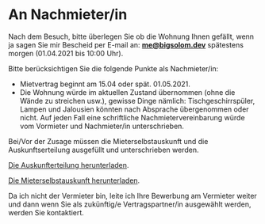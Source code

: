 # An Nachmieter/in

Nach dem Besuch, bitte überlegen Sie ob die Wohnung Ihnen gefällt, wenn ja sagen Sie mir Bescheid per E-mail an: **me@bigsolom.dev** spätestens morgen (01.04.2021 bis 10:00 Uhr).

Bitte berücksichtigen Sie die folgende Punkte als Nachmieter/in:
- Mietvertrag beginnt am 15.04 oder spät. 01.05.2021.
- Die Wohnung würde im aktuellen Zustand übernommen (ohne die Wände zu streichen usw.), gewisse Dinge nämlich: Tischgeschirrspüler, Lampen und Jalousien könnten nach Absprache übergenommen oder nicht. Auf jeden Fall eine schriftliche Nachmietervereinbarung würde vom Vormieter und Nachmieter/in unterschrieben.

Bei/Vor der Zusage müssen die Mieterselbstauskunft und die Auskunftserteilung ausgefüllt und unterschrieben werden.

[Die Auskunfterteilung herunterladen](https://www.dropbox.com/s/3ekh5n2afle8o84/Auskunfterteiligung.pdf).

[Die Mieterselbstauskunft herunterladen](https://www.dropbox.com/s/nua6vqyovtafqlv/Mieterselbstauskunft_2021.pdf).

Da ich nicht der Vermieter bin, leite ich Ihre Bewerbung am Vermieter weiter und dann wenn Sie als zukünftig/e Vertragspartner/in ausgewählt werden, werden Sie kontaktiert.